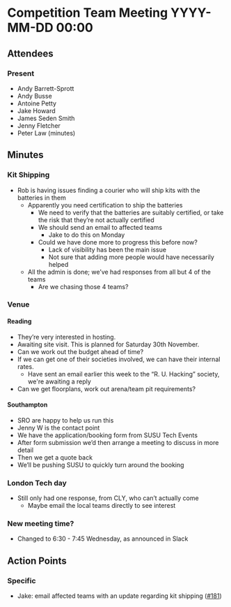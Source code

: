 # Competition Team Meeting YYYY-MM-DD 00:00

## Attendees

### Present

- Andy Barrett-Sprott
- Andy Busse
- Antoine Petty
- Jake Howard
- James Seden Smith
- Jenny Fletcher
- Peter Law (minutes)

## Minutes

### Kit Shipping
 * Rob is having issues finding a courier who will ship kits with the batteries in them
    * Apparently you need certification to ship the batteries
      * We need to verify that the batteries are suitably certified, or take the risk that they’re not actually certified
      * We should send an email to affected teams
        * Jake to do this on Monday
      * Could we have done more to progress this before now?
        * Lack of visibility has been the main issue
        * Not sure that adding more people would have necessarily helped
    * All the admin is done; we’ve had responses from all but 4 of the teams
      * Are we chasing those 4 teams?

### Venue

#### Reading
 * They’re very interested in hosting.
 * Awaiting site visit. This is planned for Saturday 30th November.
 * Can we work out the budget ahead of time?
 * If we can get one of their societies involved, we can have their internal rates.
   * Have sent an email earlier this week to the “R. U. Hacking” society, we're awaiting a reply
 * Can we get floorplans, work out arena/team pit requirements?

#### Southampton
 * SRO are happy to help us run this
  * Jenny W is the contact point
  * We have the application/booking form from SUSU Tech Events
  * After form submission we’d then arrange a meeting to discuss in more detail
  * Then we get a quote back
  * We’ll be pushing SUSU to quickly turn around the booking

### London Tech day
 * Still only had one response, from CLY, who can’t actually come
   * Maybe email the local teams directly to see interest

### New meeting time?
 * Changed to 6:30 - 7:45 Wednesday, as announced in Slack

## Action Points

### Specific

- Jake: email affected teams with an update regarding kit shipping ([#181](https://github.com/srobo/competition-team-minutes/issues/181))
